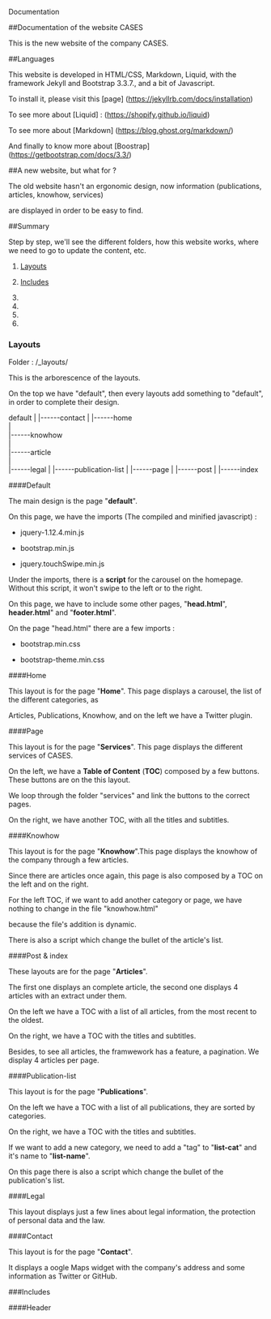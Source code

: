 Documentation 

##Documentation of the website CASES

This is the new website of the company CASES.


##Languages

This website is developed in HTML/CSS, Markdown, Liquid, with the framework Jekyll and Bootstrap 3.3.7., and a bit of Javascript.

To install it, please visit this [page] (https://jekyllrb.com/docs/installation) 

To see more about [Liquid] : (https://shopify.github.io/liquid)

To see more about [Markdown] (https://blog.ghost.org/markdown/)

And finally to know more about [Boostrap] (https://getbootstrap.com/docs/3.3/)


##A new website, but what for ?

The old website hasn't an ergonomic design, now information (publications, articles, knowhow, services) 

are displayed in order to be easy to find.


##Summary

Step by step, we'll see the different folders, how this website works, where we need to go to update the content, etc.

1. [Layouts](###Layouts)

2. [Includes](###Includes)

3.

4.

5.

6.

<h3 id="layouts">Layouts</h3>

Folder : /_layouts/

This is the arborescence of the layouts. 

On the top we have "default", then every layouts add something to "default", in order to complete their design.


default
|
|------contact
|
|------home         
|                   
|------knowhow      
|                    
|------article                         
|                                                                          
|------legal
|
|------publication-list
|
|------page
|
|------post
|
|------index


####Default

The main design is the page "**default**".

On this page, we have the imports (The compiled and minified javascript) :

* jquery-1.12.4.min.js

* bootstrap.min.js

* jquery.touchSwipe.min.js

Under the imports, there is a **script** for the carousel on the homepage. Without this script, it won't swipe to the left or to the right.    

On this page, we have to include some other pages, "**head.html**", **header.html**" and "**footer.html**". 

On the page "head.html" there are a few imports :

* bootstrap.min.css

* bootstrap-theme.min.css


####Home

This layout is for the page "**Home**". This page displays a carousel, the list of the different categories, as 

Articles, Publications, Knowhow, and on the left we have a Twitter plugin. 

####Page

This layout is for the page "**Services**". This page displays the different services of CASES.

On the left, we have a **Table of Content** (**TOC**) composed by a few buttons. These buttons are on the this layout.

We loop through the folder "services" and link the buttons to the correct pages. 

On the right, we have another TOC, with all the titles and subtitles.


####Knowhow 

This layout is for the page "**Knowhow**".This page displays the knowhow of the company through a few articles.

Since there are articles once again, this page is also composed by a TOC on the left and on the right.

For the left TOC, if we want to add another category or page, we have nothing to change in the file "knowhow.html" 

because the file's addition is dynamic. 

There is also a script which change the bullet of the article's list.


####Post & index

These layouts are for the page "**Articles**".

The first one displays an complete article, the second one displays 4 articles with an extract under them. 
 
On the left we have a TOC with a list of all articles, from the most recent to the oldest. 

On the right, we have a TOC with the titles and subtitles. 

Besides, to see all articles, the framwework has a feature, a pagination. We display 4 articles per page.


####Publication-list

This layout is for the page "**Publications**". 

On the left we have a TOC with a list of all publications, they are sorted by categories. 

On the right, we have a TOC with the titles and subtitles. 

If we want to add a new category, we need to add a "tag" to "**list-cat**" and it's name to "**list-name**".

On this page there is also a script which change the bullet of the publication's list.


####Legal

This layout displays just a few lines about legal information, the protection of personal data and the law.


####Contact

This layout is for the page "**Contact**".

It displays a oogle Maps widget with the company's address and some information as Twitter or GitHub. 



###Includes

####Header


